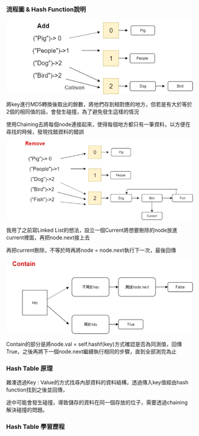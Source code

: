 ### 流程圖 & Hash Function說明

![titile](https://github.com/DarrenLUCreate/DarreNC/blob/master/Img/Add.jpg)

將key進行MD5轉換後取出的餘數，將他們存到相對應的地方，但若是有大於等於2個的相同值的話，會發生碰撞，為了避免發生這樣的情況

使用Chaining去將每個node連接起來，使得每個地方都只有一筆資料，以方便在尋找的時候，發現找錯資料的錯誤

![title](https://github.com/DarrenLUCreate/DarreNC/blob/master/Img/Remove.jpg)

我用了之前寫Linked List的想法，設立一個Current將想要刪除的node放進current裡面，再把node.next接上去

再把current刪除，不等於時再將node = node.next執行下一次，最後回傳

![title](https://github.com/DarrenLUCreate/DarreNC/blob/master/Img/contain.jpg)

Contain的部分是將node.val = self.hashf(key)方式確認是否為同測值，回傳True，之後再將下一個node.next繼續執行相同的步驟，直到全部測完為止


### Hash Table 原理

雜湊透過Key : Value的方式找尋內部資料的資料結構，透過傳入key值經由hash function找到之後並回傳，

途中可能會發生碰撞，導致儲存的資料在同一個存放的位子，需要透過chaining解決碰撞的問題。

### Hash Table 學習歷程


